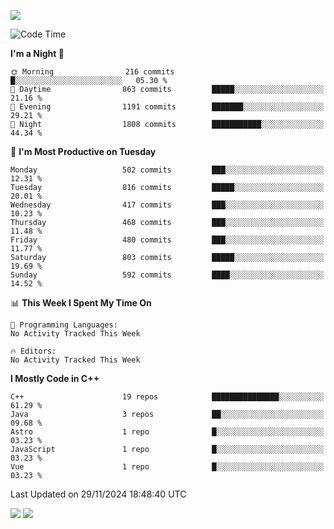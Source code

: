 ![](https://komarev.com/ghpvc/?username=lilpidgey&color=red)
<!--START_SECTION:waka-->
![Code Time](http://img.shields.io/badge/Code%20Time-1%2C491%20hrs%2018%20mins-blue)

**I'm a Night 🦉** 

```text
🌞 Morning                216 commits         █░░░░░░░░░░░░░░░░░░░░░░░░   05.30 % 
🌆 Daytime                863 commits         █████░░░░░░░░░░░░░░░░░░░░   21.16 % 
🌃 Evening                1191 commits        ███████░░░░░░░░░░░░░░░░░░   29.21 % 
🌙 Night                  1808 commits        ███████████░░░░░░░░░░░░░░   44.34 % 
```
📅 **I'm Most Productive on Tuesday** 

```text
Monday                   502 commits         ███░░░░░░░░░░░░░░░░░░░░░░   12.31 % 
Tuesday                  816 commits         █████░░░░░░░░░░░░░░░░░░░░   20.01 % 
Wednesday                417 commits         ███░░░░░░░░░░░░░░░░░░░░░░   10.23 % 
Thursday                 468 commits         ███░░░░░░░░░░░░░░░░░░░░░░   11.48 % 
Friday                   480 commits         ███░░░░░░░░░░░░░░░░░░░░░░   11.77 % 
Saturday                 803 commits         █████░░░░░░░░░░░░░░░░░░░░   19.69 % 
Sunday                   592 commits         ████░░░░░░░░░░░░░░░░░░░░░   14.52 % 
```


📊 **This Week I Spent My Time On** 

```text
💬 Programming Languages: 
No Activity Tracked This Week

🔥 Editors: 
No Activity Tracked This Week
```

**I Mostly Code in C++** 

```text
C++                      19 repos            ███████████████░░░░░░░░░░   61.29 % 
Java                     3 repos             ██░░░░░░░░░░░░░░░░░░░░░░░   09.68 % 
Astro                    1 repo              █░░░░░░░░░░░░░░░░░░░░░░░░   03.23 % 
JavaScript               1 repo              █░░░░░░░░░░░░░░░░░░░░░░░░   03.23 % 
Vue                      1 repo              █░░░░░░░░░░░░░░░░░░░░░░░░   03.23 % 
```




 Last Updated on 29/11/2024 18:48:40 UTC
<!--END_SECTION:waka-->
![](https://hit.yhype.me/github/profile?user_id=42968544)
![](https://komarev.com/ghpvc/?lilpidgey)
